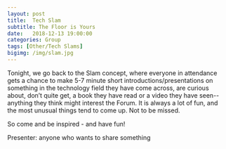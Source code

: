 ```yaml
---
layout: post
title:  Tech Slam
subtitle: The Floor is Yours
date:   2018-12-13 19:00:00
categories: Group
tags: [Other/Tech Slams]
bigimg: /img/slam.jpg
---
```


Tonight, we go back to the Slam concept, where everyone in attendance gets a chance to make 5-7 minute short introductions/presentations on something in the technology field they have come across, are curious about, don’t quite get, a book they have read or a video they have seen--anything they think might interest the Forum. It is always a lot of fun, and the most unusual things tend to come up. Not to be missed.  

So come and be inspired - and have fun!

Presenter: anyone who wants to share something 

